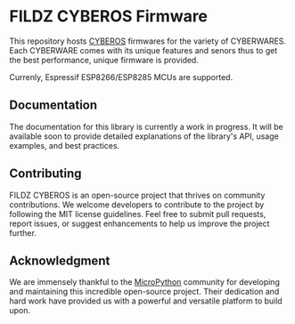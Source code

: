 # FILDZ CYBEROS Firmware

This repository hosts [CYBEROS](https://github.com/fildz-official/FILDZ_CYBEROS) firmwares for the variety of CYBERWARES. Each CYBERWARE comes with its unique features and senors thus to get the best performance, unique firmware is provided. 

Currenly, Espressif ESP8266/ESP8285 MCUs are supported.

## Documentation

The documentation for this library is currently a work in progress. It will be available soon to provide detailed explanations of the library's API, usage examples, and best practices.

## Contributing

FILDZ CYBEROS is an open-source project that thrives on community contributions. We welcome developers to contribute to the project by following the MIT license guidelines. Feel free to submit pull requests, report issues, or suggest enhancements to help us improve the project further.

## Acknowledgment 

We are immensely thankful to the [MicroPython](https://github.com/micropython/micropython) community for developing and maintaining this incredible open-source project. Their dedication and hard work have provided us with a powerful and versatile platform to build upon.
